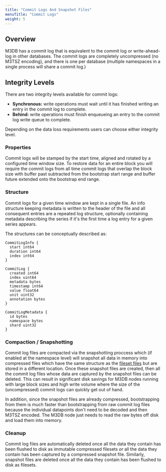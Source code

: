 ```yaml
---
title: "Commit Logs And Snapshot Files"
menuTitle: "Commit Logs"
weight: 5
---
```


## Overview

M3DB has a commit log that is equivalent to the commit log or write-ahead-log in other databases. The commit logs are completely uncompressed (no M3TSZ encoding), and there is one per database (multiple namespaces in a single process will share a commit log.)

## Integrity Levels

There are two integrity levels available for commit logs:

-   **Synchronous:** write operations must wait until it has finished writing an entry in the commit log to complete.
-   **Behind:** write operations must finish enqueueing an entry to the commit log write queue to complete.

Depending on the data loss requirements users can choose either integrity level.

### Properties

Commit logs will be stamped by the start time, aligned and rotated by a configured time window size. To restore data for an entire block you will require the commit logs from all time commit logs that overlap the block size with buffer past subtracted from the bootstrap start range and buffer future extended onto the bootstrap end range.

### Structure

Commit logs for a given time window are kept in a single file. An info structure keeping metadata is written to the header of the file and all consequent entries are a repeated log structure, optionally containing metadata describing the series if it's the first time a log entry for a given series appears.

The structures can be conceptually described as:

```golang
CommitLogInfo {
  start int64
  duration int64
  index int64
}

CommitLog {
  created int64
  index uint64
  metadata bytes
  timestamp int64
  value float64
  unit uint32
  annotation bytes
}

CommitLogMetadata {
  id bytes
  namespace bytes
  shard uint32
}
```

### Compaction / Snapshotting

Commit log files are compacted via the snapshotting proccess which (if enabled at the namespace level) will snapshot all data in memory into compressed files which have the same structure as the [fileset files](/docs/reference/m3db/architecture/storage) but are stored in a different location. Once these snapshot files are created, then all the commit log files whose data are captured by the snapshot files can be deleted. This can result in significant disk savings for M3DB nodes running with large block sizes and high write volume where the size of the (uncompressed) commit logs can quickly get out of hand.

In addition, since the snapshot files are already compressed, bootstrapping from them is much faster than bootstrapping from raw commit log files because the individual datapoints don't need to be decoded and then M3TSZ encoded. The M3DB node just needs to read the raw bytes off disk and load them into memory.

### Cleanup

Commit log files are automatically deleted once all the data they contain has been flushed to disk as immutable compressed filesets _or_ all the data they contain has been captured by a compressed snapshot file. Similarly, snapshot files are deleted once all the data they contain has been flushed to disk as filesets.
